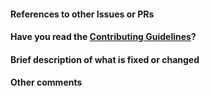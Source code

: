 <!--
Thank you for sending the PR! We appreciate you spending the time to work on these changes.

Help us understand your motivation by explaining why you decided to make this change.

You can learn more about contributing to gRPC-Gateway here: https://github.com/gclb/y-grpc-gateway/blob/main/CONTRIBUTING.md

Happy contributing!

-->

#### References to other Issues or PRs

<!-- If this pull request fixes an issue, write "Fixes #NNNN" in that exact
format, e.g. "Fixes #1234" (see
https://tinyurl.com/auto-closing for more information). Also, please
write a comment on that issue linking back to this pull request once it is
open. -->

#### Have you read the [Contributing Guidelines](https://github.com/gclb/y-grpc-gateway/blob/main/CONTRIBUTING.md)?

#### Brief description of what is fixed or changed

#### Other comments
